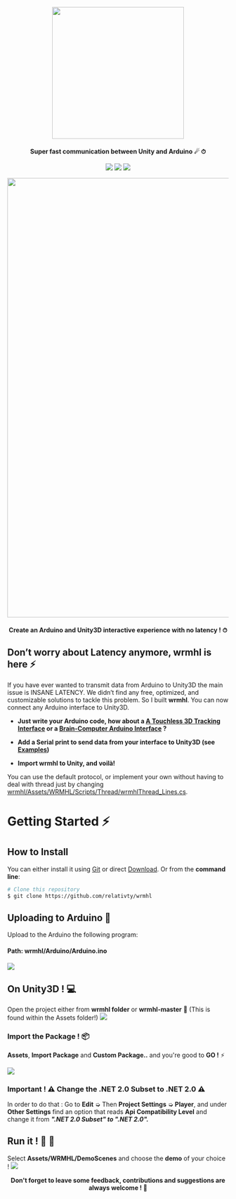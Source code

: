 <h1 align="center">
  <br>
  <a href="https://github.com/relativty/wrmhl"><img src="/img/wrmhl.png" width="300"></a>
</h1>

<h4 align="center">Super fast communication between Unity and Arduino ☄ ⏱
</h4>

<p align="center">
  <img src="https://img.shields.io/github/license/relativty/wrmhl.svg">
  <img src="https://img.shields.io/github/stars/relativty/wrmhl.svg">
  <img src="https://img.shields.io/github/issues/relativty/wrmhl.svg">
</p>

<img src="/img/mpu.gif" width="1000">
<h4 align="center">Create an Arduino and Unity3D interactive experience with no latency ! ⏱
</h4>


## Don’t worry about Latency anymore, wrmhl is here ⚡️

If you have ever wanted to transmit data from Arduino to Unity3D the main issue is INSANE LATENCY. We didn’t find any free, optimized, and customizable solutions to tackle this problem. So I built **wrmhl**. You can now connect any Arduino interface to Unity3D.

- **Just write your Arduino code, how about a [A Touchless 3D Tracking Interface](https://www.youtube.com/watch?v=ikD_3Vemkf0) or a [Brain-Computer Arduino Interface](http://www.instructables.com/id/Arduino-brain-wave-reader/) ?**

- **Add a Serial print to send data from your interface to Unity3D (see [Examples](https://github.com/relativty/wrmhl/blob/master/Arduino/Arduino.ino))**

- **Import wrmhl to Unity, and voilà!**

You can use the default protocol, or implement your own without having to deal with thread just by changing [wrmhl/Assets/WRMHL/Scripts/Thread/wrmhlThread_Lines.cs](https://github.com/relativty/wrmhl/blob/master/Assets/WRMHL/Scripts/Thread/wrmhlThread_Lines.cs).


# Getting Started ⚡️
## How to Install
You can either install it using [Git](https://git-scm.com/) or direct [Download](https://github.com/relativty/wrmhl/archive/master.zip). Or from the <strong>command line</strong>:

```bash
# Clone this repository
$ git clone https://github.com/relativty/wrmhl
```

## Uploading to Arduino 🤖
Upload to the Arduino the following program:
#### Path: wrmhl/Arduino/Arduino.ino
<img src="/img/arduino-upload.gif">

## On Unity3D ! 💻
Open the project either from **wrmhl folder** or **wrmhl-master** 🌈
        (This is found within the Assets folder!)
<img src="/img/unity-open.gif">

### Import the Package ! 📦
**Assets**, **Import Package** and **Custom Package..** and you're good to **GO !** ⚡️

<img src="/img/unity-package.gif">

### Important ! ⚠ Change the .NET 2.0 Subset to .NET 2.0 ⚠

In order to do that : Go to **Edit** ➭  Then **Project Settings** ➭ **Player**, and under **Other Settings** find an option that reads **Api Compatibility Level** and change it from **_".NET 2.0 Subset" to ".NET 2.0"._**

## Run it ! 🏁 🚗
Select **Assets/WRMHL/DemoScenes** and choose the **demo** of your choice !
<img src="/img/unity-play.gif">



<p align="center">
  <b>Don't forget to leave some feedback, contributions and suggestions are always welcome ! 🤝</b><br>
</p>


